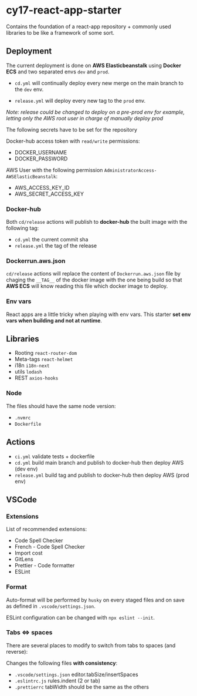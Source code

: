 # cy17-react-app-starter

Contains the foundation of a react-app repository + commonly used libraries to be like a framework of some sort.

## Deployment

The current deployment is done on **AWS Elasticbeanstalk** using **Docker ECS** and two separated envs `dev` and `prod`.

- `cd.yml` will continually deploy every new merge on the main branch to the `dev` env.

- `release.yml` will deploy every new tag to the `prod` env.

_Note: release could be changed to deploy on a pre-prod env for example, letting only the AWS root user in charge of manually deploy prod_

The following secrets have to be set for the repository

Docker-hub access token with `read/write` permissions:

- DOCKER_USERNAME
- DOCKER_PASSWORD

AWS User with the following permission `AdministratorAccess-AWSElasticBeanstalk`:

- AWS_ACCESS_KEY_ID
- AWS_SECRET_ACCESS_KEY

### Docker-hub

Both `cd/release` actions will publish to **docker-hub** the built image with the following tag:

- `cd.yml` the current commit sha
- `release.yml` the tag of the release

### Dockerrun.aws.json

`cd/release` actions will replace the content of `Dockerrun.aws.json` file by chaging the `__TAG__` of the docker image with the one being build so that **AWS ECS** will know reading this file which docker image to deploy.

### Env vars

React apps are a little tricky when playing with env vars. This starter **set env vars when building and not at runtime**.

## Libraries

- Rooting `react-router-dom`
- Meta-tags `react-helmet`
- i18n `i18n-next`
- utils `lodash`
- REST `axios-hooks`

### Node

The files should have the same node version:

- `.nvmrc`
- `Dockerfile`

## Actions

- `ci.yml` validate tests + dockerfile
- `cd.yml` build main branch and publish to docker-hub then deploy AWS (dev env)
- `release.yml` build tag and publish to docker-hub then deploy AWS (prod env)

## VSCode

### Extensions

List of recommended extensions:

- Code Spell Checker
- French - Code Spell Checker
- Import cost
- GitLens
- Prettier - Code formatter
- ESLint

### Format

Auto-format will be performed by `husky` on every staged files and on save as defined in `.vscode/settings.json`.

ESLint configuration can be changed with `npx eslint --init`.

### Tabs <=> spaces

There are several places to modify to switch from tabs to spaces (and reverse):

Changes the following files **with consistency**:

- `.vscode/settings.json` editor.tabSize/insertSpaces
- `.eslintrc.js` rules.indent (2 or tab)
- `.prettierrc` tabWidth should be the same as the others
